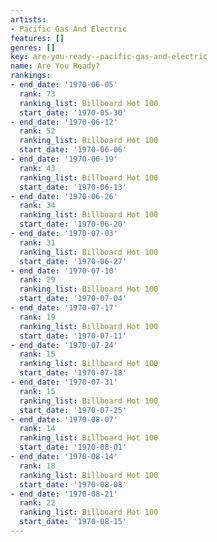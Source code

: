 ```yaml
---
artists:
- Pacific Gas And Electric
features: []
genres: []
key: are-you-ready--pacific-gas-and-electric
name: Are You Ready?
rankings:
- end_date: '1970-06-05'
  rank: 73
  ranking_list: Billboard Hot 100
  start_date: '1970-05-30'
- end_date: '1970-06-12'
  rank: 52
  ranking_list: Billboard Hot 100
  start_date: '1970-06-06'
- end_date: '1970-06-19'
  rank: 43
  ranking_list: Billboard Hot 100
  start_date: '1970-06-13'
- end_date: '1970-06-26'
  rank: 34
  ranking_list: Billboard Hot 100
  start_date: '1970-06-20'
- end_date: '1970-07-03'
  rank: 31
  ranking_list: Billboard Hot 100
  start_date: '1970-06-27'
- end_date: '1970-07-10'
  rank: 29
  ranking_list: Billboard Hot 100
  start_date: '1970-07-04'
- end_date: '1970-07-17'
  rank: 19
  ranking_list: Billboard Hot 100
  start_date: '1970-07-11'
- end_date: '1970-07-24'
  rank: 15
  ranking_list: Billboard Hot 100
  start_date: '1970-07-18'
- end_date: '1970-07-31'
  rank: 15
  ranking_list: Billboard Hot 100
  start_date: '1970-07-25'
- end_date: '1970-08-07'
  rank: 14
  ranking_list: Billboard Hot 100
  start_date: '1970-08-01'
- end_date: '1970-08-14'
  rank: 18
  ranking_list: Billboard Hot 100
  start_date: '1970-08-08'
- end_date: '1970-08-21'
  rank: 22
  ranking_list: Billboard Hot 100
  start_date: '1970-08-15'
---
```


